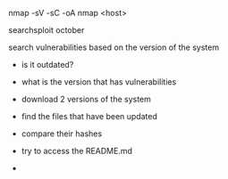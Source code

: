 nmap -sV -sC -oA nmap &lt;host&gt;

searchsploit october

search vulnerabilities based on the version of the system

* is it outdated?
* what is the version that has vulnerabilities
* download 2 versions of the system

* find the files that have been updated
* compare their hashes
* try to access the README.md
* 




